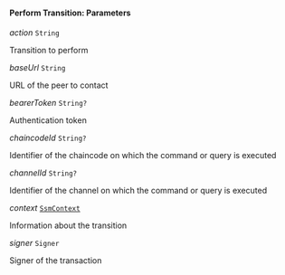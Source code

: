 

#### Perform Transition: Parameters  
  
<article>

*action* `String` 

Transition to perform

</article>
<article>

*baseUrl* `String` 

URL of the peer to contact

</article>
<article>

*bearerToken* `String?` 

Authentication token

</article>
<article>

*chaincodeId* `String?` 

Identifier of the chaincode on which the command or query is executed

</article>
<article>

*channelId* `String?` 

Identifier of the channel on which the command or query is executed

</article>
<article>

*context* [`SsmContext`](#ssmcontext) 

Information about the transition

</article>
<article>

*signer* `Signer` 

Signer of the transaction

</article>

